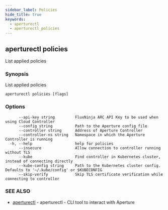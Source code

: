 ```yaml
---
sidebar_label: Policies
hide_title: true
keywords:
  - aperturectl
  - aperturectl_policies
---
```


<!-- markdownlint-disable -->

## aperturectl policies

List applied policies

### Synopsis

List applied policies

```
aperturectl policies [flags]
```

### Options

```
      --api-key string         FluxNinja ARC API Key to be used when using Cloud Controller
      --config string          Path to the Aperture config file
      --controller string      Address of Aperture Controller
      --controller-ns string   Namespace in which the Aperture Controller is running
  -h, --help                   help for policies
      --insecure               Allow connection to controller running without TLS
      --kube                   Find controller in Kubernetes cluster, instead of connecting directly
      --kube-config string     Path to the Kubernetes cluster config. Defaults to '~/.kube/config' or $KUBECONFIG
      --skip-verify            Skip TLS certificate verification while connecting to controller
```

### SEE ALSO

- [aperturectl](/reference/aperturectl/aperturectl.md) - aperturectl - CLI tool to interact with Aperture
